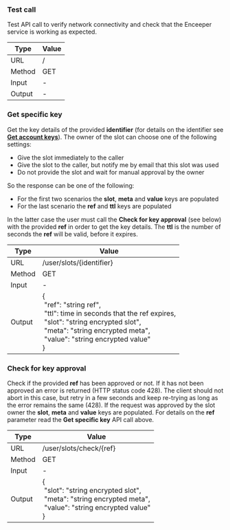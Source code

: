 ### Test call

Test API call to verify network connectivity and check that the Enceeper service is working as expected.

| Type   | Value|
|--------|-|
| URL    | /|
| Method | GET|
| Input  | -|
| Output | -|

### Get specific key

Get the key details of the provided **identifier** (for details on the identifier see [**Get account keys**](keys.md#get-account-keys)). The owner of the slot can choose one of the following settings:

- Give the slot immediately to the caller
- Give the slot to the caller, but notify me by email that this slot was used
- Do not provide the slot and wait for manual approval by the owner

So the response can be one of the following:

- For the first two scenarios the **slot**, **meta** and **value** keys are populated
- For the last scenario the **ref** and **ttl** keys are populated

In the latter case the user must call the **Check for key approval** (see below) with the provided **ref** in order to get the key details. The **ttl** is the number of seconds the **ref** will be valid, before it expires.

| Type   | Value|
|--------|-|
| URL    | /user/slots/{identifier}|
| Method | GET|
| Input  | -|
| Output | {<br>&nbsp;"ref": "string ref",<br>&nbsp;"ttl": time in seconds that the ref expires,<br>&nbsp;"slot": "string encrypted slot",<br>&nbsp;"meta": "string encrypted meta",<br>&nbsp;"value": "string encrypted value"<br>}|

### Check for key approval

Check if the provided **ref** has been approved or not. If it has not been approved an error is returned (HTTP status code 428). The client should not abort in this case, but retry in a few seconds and keep re-trying as long as the error remains the same (428). If the request was approved by the slot owner the **slot**, **meta** and **value** keys are populated. For details on the **ref** parameter read the **Get specific key** API call above.

| Type   | Value|
|--------|-|
| URL    | /user/slots/check/{ref}|
| Method | GET|
| Input  | -|
| Output | {<br>&nbsp;"slot": "string encrypted slot",<br>&nbsp;"meta": "string encrypted meta",<br>&nbsp;"value": "string encrypted value"<br>}|
